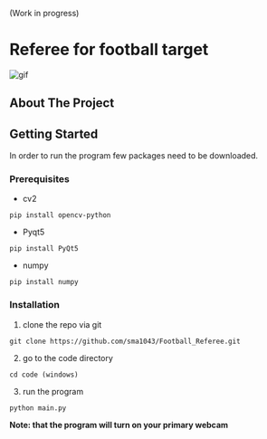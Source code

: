 (Work in progress)
# Referee for football target

![gif](https://user-images.githubusercontent.com/91667636/190073399-196e78a7-a5d2-4518-9e43-3446b59eb734.gif)

## About The Project


## Getting Started
In order to run the program few packages need to be downloaded.

### Prerequisites
- cv2
```
pip install opencv-python
```
- Pyqt5
```
pip install PyQt5
```
- numpy
```
pip install numpy
```
### Installation
1. clone the repo via git
```
git clone https://github.com/sma1043/Football_Referee.git
```
2. go to the code directory
```
cd code (windows)
```
3. run the program
```
python main.py
```
**Note: that the program will turn on your primary webcam**
